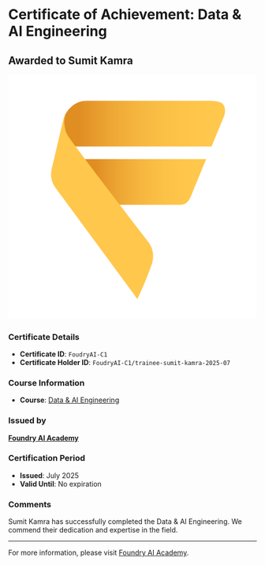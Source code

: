 
# Certificate of Achievement: Data & AI Engineering

## Awarded to **Sumit Kamra**

![Certificate Image](trainee-sumit-kamra-2025-07.png)

### Certificate Details
- **Certificate ID**: `FoudryAI-C1`
- **Certificate Holder ID**: `FoudryAI-C1/trainee-sumit-kamra-2025-07`

### Course Information
- **Course**: [Data & AI Engineering](https://www.foundry.academy/)

### Issued by
[**Foundry AI Academy**](https://foundry.academy/) 

### Certification Period
- **Issued**: July 2025
- **Valid Until**: No expiration

### Comments
Sumit Kamra has successfully completed the Data & AI Engineering. We commend their dedication and expertise in the field.

---

For more information, please visit [Foundry AI Academy](https://foundry.academy/).
    